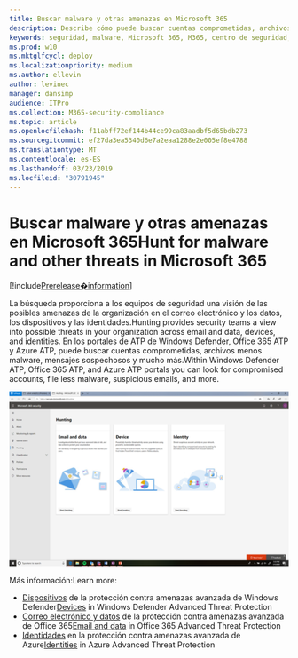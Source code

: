 ```yaml
---
title: Buscar malware y otras amenazas en Microsoft 365
description: Describe cómo puede buscar cuentas comprometidas, archivos menos malware, mensajes sospechosos y mucho más.
keywords: seguridad, malware, Microsoft 365, M365, centro de seguridad, búsqueda, caza, ATP de Windows Defender, Office 365 ATP, ATP de Azure
ms.prod: w10
ms.mktglfcycl: deploy
ms.localizationpriority: medium
ms.author: ellevin
author: levinec
manager: dansimp
audience: ITPro
ms.collection: M365-security-compliance
ms.topic: article
ms.openlocfilehash: f11abff72ef144b44ce99ca83aadbf5d65bdb273
ms.sourcegitcommit: ef27da3ea5340d6e7a2eaa1288e2e005ef8e4788
ms.translationtype: MT
ms.contentlocale: es-ES
ms.lasthandoff: 03/23/2019
ms.locfileid: "30791945"
---
```

# <a name="hunt-for-malware-and-other-threats-in-microsoft-365"></a><span data-ttu-id="d1555-104">Buscar malware y otras amenazas en Microsoft 365</span><span class="sxs-lookup"><span data-stu-id="d1555-104">Hunt for malware and other threats in Microsoft 365</span></span>

[!include[Prerelease�information](prerelease.md)]

<span data-ttu-id="d1555-105">La búsqueda proporciona a los equipos de seguridad una visión de las posibles amenazas de la organización en el correo electrónico y los datos, los dispositivos y las identidades.</span><span class="sxs-lookup"><span data-stu-id="d1555-105">Hunting provides security teams a view into possible threats in your organization across email and data, devices, and identities.</span></span> <span data-ttu-id="d1555-106">En los portales de ATP de Windows Defender, Office 365 ATP y Azure ATP, puede buscar cuentas comprometidas, archivos menos malware, mensajes sospechosos y mucho más.</span><span class="sxs-lookup"><span data-stu-id="d1555-106">Within Windows Defender ATP, Office 365 ATP, and Azure ATP portals you can look for compromised accounts, file less malware, suspicious emails, and more.</span></span>

![Página de búsqueda](./media/security-docs/hunt.png)

<span data-ttu-id="d1555-108">Más información:</span><span class="sxs-lookup"><span data-stu-id="d1555-108">Learn more:</span></span>

* <span data-ttu-id="d1555-109">[Dispositivos](https://docs.microsoft.com/en-us/windows/security/threat-protection/windows-defender-atp/advanced-hunting-windows-defender-advanced-threat-protection) de la protección contra amenazas avanzada de Windows Defender</span><span class="sxs-lookup"><span data-stu-id="d1555-109">[Devices](https://docs.microsoft.com/en-us/windows/security/threat-protection/windows-defender-atp/advanced-hunting-windows-defender-advanced-threat-protection) in Windows Defender Advanced Threat Protection</span></span>
* <span data-ttu-id="d1555-110">[Correo electrónico y datos](https://docs.microsoft.com/en-us/office365/securitycompliance/office-365-atp) de la protección contra amenazas avanzada de Office 365</span><span class="sxs-lookup"><span data-stu-id="d1555-110">[Email and data](https://docs.microsoft.com/en-us/office365/securitycompliance/office-365-atp) in Office 365 Advanced Threat Protection</span></span>
* <span data-ttu-id="d1555-111">[Identidades](https://docs.microsoft.com/en-us/azure-advanced-threat-protection/investigate-a-user) en la protección contra amenazas avanzada de Azure</span><span class="sxs-lookup"><span data-stu-id="d1555-111">[Identities](https://docs.microsoft.com/en-us/azure-advanced-threat-protection/investigate-a-user) in Azure Advanced Threat Protection</span></span>